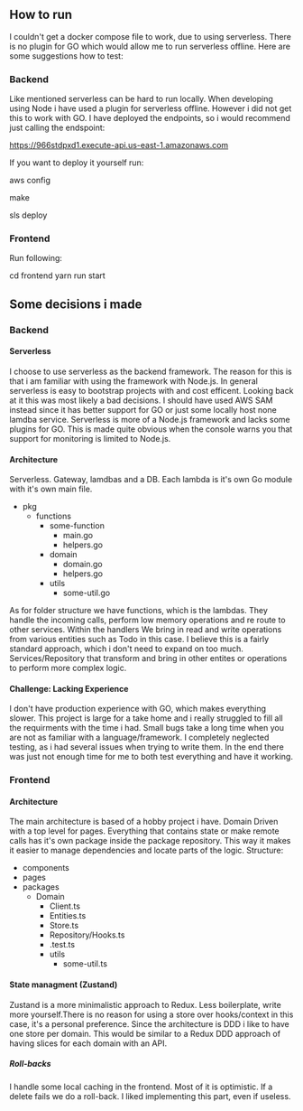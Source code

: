## How to run

I couldn't get a docker compose file to work, due to using serverless. There is no plugin for GO which would allow me to run serverless offline. Here are some suggestions how to test:

### Backend
Like mentioned serverless can be hard to run locally. When developing using Node i have used a plugin for serverless offline. However i did not get this to work with GO. I have deployed the endpoints, so i would recommend just calling the endspoint:

https://966stdpxd1.execute-api.us-east-1.amazonaws.com

If you want to deploy it yourself run:

aws config

make

sls deploy

### Frontend

Run following: 

cd frontend
yarn run start

## Some decisions i made

### Backend

#### Serverless 
I choose to use serverless as the backend framework. The reason for this is that i am familiar with using the framework with Node.js. In general serverless is easy to bootstrap projects with and cost efficent. Looking back at it this was most likely a bad decisions. I should have used AWS SAM instead since it has better support for GO or just some locally host none lamdba service. Serverless is more of a Node.js framework and lacks some plugins for GO. This is made quite obvious when the console warns you that support for monitoring is limited to Node.js. 


#### Architecture
Serverless. Gateway, lamdbas and a DB. Each lambda is it's own Go module with it's own main file. 

- pkg
  - functions
    - some-function
      - main.go
      - helpers.go
    - domain
      - domain.go
      - helpers.go
    - utils
      - some-util.go

As for folder structure we have functions, which is the lambdas. They handle the incoming calls, perform low memory operations and re route to other services. Within the handlers We bring in read and write operations from various entities such as Todo in this case. I believe this is a fairly standard approach, which i don't need to expand on too much. Services/Repository that transform and bring in other entites or operations to perform more complex logic. 

#### Challenge: Lacking Experience

I don't have production experience with GO, which makes everything slower. This project is large for a take home and i really struggled to fill all the requirments with the time i had. Small bugs take a long time when you are not as familiar with a language/framework. I completely neglected testing, as i had several issues when trying to write them. In the end there was just not enough time for me to both test everything and have it working.

### Frontend

#### Architecture

The main architecture is based of a hobby project i have. Domain Driven with a top level for pages. Everything that contains state or make remote calls has it's own package inside the package repository. This way it makes it easier to manage dependencies and locate parts of the logic. Structure:

- components
- pages
- packages
  - Domain
    - Client.ts
    - Entities.ts
    - Store.ts
    - Repository/Hooks.ts
    - .test.ts
    - utils
      - some-util.ts

#### State managment (Zustand)

Zustand is a more minimalistic approach to Redux. Less boilerplate, write more yourself.There is no reason for using a store over hooks/context in this case, it's a personal preference. Since the architecture is DDD i like to have one store per domain. This would be similar to a Redux DDD approach of having slices for each domain with an API.  

##### Roll-backs

I handle some local caching in the frontend. Most of it is optimistic. If a delete fails we do a roll-back. I liked implementing this part, even if useless.

 
